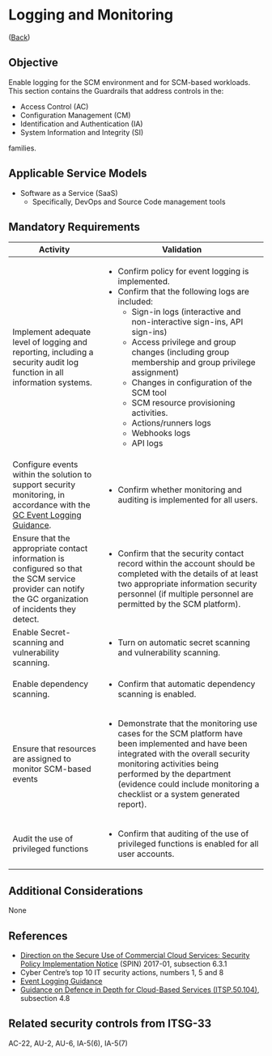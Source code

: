 # Logging and Monitoring

([Back](../../GUARDRAILS.md))

## Objective

Enable logging for the SCM environment and for SCM-based workloads.
This section contains the Guardrails that address controls in the:

- Access Control (AC)
- Configuration Management (CM)
- Identification and Authentication (IA)
- System Information and Integrity (SI)

families.

## Applicable Service Models

- Software as a Service (SaaS)
    - Specifically, DevOps and Source Code management tools

## Mandatory Requirements

| Activity | Validation |
| --- | --- |
| Implement adequate level of logging and reporting, including a security audit log function in all information systems. | <ul><li>Confirm policy for event logging is implemented.</li><li>Confirm that the following logs are included: <ul><li>Sign-in logs (interactive and non-interactive sign-ins, API sign-ins)</li><li>Access privilege and group changes (including group membership and group privilege assignment)</li><li>Changes in configuration of the SCM tool</li><li>SCM resource provisioning activities.</li><li>Actions/runners logs</li><li>Webhooks logs</li><li>API logs</li></ul></li></ul> |
| Configure events within the solution to support security monitoring, in accordance with the [GC Event Logging Guidance](https://www.canada.ca/en/government/system/digital-government/online-security-privacy/event-logging-guidance.html). | <ul><li>Confirm whether monitoring and auditing is implemented for all users.</li></ul> |
| Ensure that the appropriate contact information is configured so that the SCM service provider can notify the GC organization of incidents they detect. | <ul><li>Confirm that the security contact record within the account should be completed with the details of at least two appropriate information security personnel (if multiple personnel are permitted by the SCM platform).</li></ul> |
| Enable Secret-scanning and vulnerability scanning. | <ul><li>Turn on automatic secret scanning and vulnerability scanning.</li></ul> |
| Enable dependency scanning. | <ul><li>Confirm that automatic dependency scanning is enabled.</li></ul> |
| Ensure that resources are assigned to monitor SCM-based events | <ul><li>Demonstrate that the monitoring use cases for the SCM platform have been implemented and have been integrated with the overall security monitoring activities being performed by the department (evidence could include monitoring a checklist or a system generated report).</li></ul> |
| Audit the use of privileged functions | <ul><li>Confirm that auditing of the use of privileged functions is enabled for all user accounts.</li></ul> |


## Additional Considerations

None

## References

- [Direction on the Secure Use of Commercial Cloud Services: Security Policy Implementation Notice](https://www.canada.ca/en/treasury-board-secretariat/services/access-information-privacy/security-identity-management/direction-secure-use-commercial-cloud-services-spin.html) (SPIN) 2017-01, subsection 6.3.1
- Cyber Centre’s top 10 IT security actions, numbers 1, 5 and 8
- [Event Logging Guidance](https://www.canada.ca/en/government/system/digital-government/online-security-privacy/event-logging-guidance.html)
- [Guidance on Defence in Depth for Cloud-Based Services (ITSP.50.104)](https://cyber.gc.ca/en/guidance/itsp50104-guidance-defence-depth-cloud-based-services), subsection 4.8

## Related security controls from ITSG-33

AC-22, AU-2, AU-6, IA-5(6), IA-5(7)

